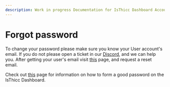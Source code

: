 ```yaml
---
description: Work in progress Documentation for IsThicc Dashboard Accounts.
---
```


# Forgot password

To change your password please make sure you know your User account's email. If you do not please open a ticket in our [Discord](https://discord.isthicc.dev/), and we can help you. After getting your user's email visit [this](https://isthicc.dev/forgot) page, and request a reset email.

Check out [this](https://docs.isthicc.dev/dashboard/accounts/password) page for information on how to form a good password on the IsThicc Dashboard.
